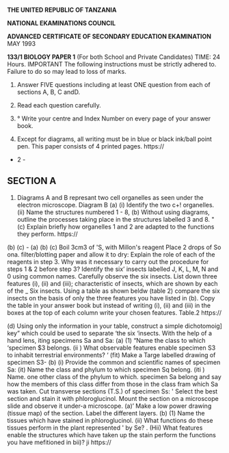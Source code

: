 **THE UNITED REPUBLIC OF TANZANIA**

**NATIONAL EKAMINATIONS COUNCIL**

**ADVANCED CERTIFICATE OF SECONDARY EDUCATION EKAMINATION**
MAY 1993

**133/1 BIOLOGY PAPER 1**
(For both School and Private Candidates)
TIME: 24 Hours.
IMPORTANT
The following instructions must be strictly adhered to.
Failure to do so may lead to loss of marks.

1. Answer FIVE questions including at least ONE question from each of sections A, B, C andD.

2. Read each question carefully.

3. ° Write your centre and Index Number on every page of your answer book.

4. Except for diagrams, all writing must be in blue or black ink/ball point pen.
This paper consists of 4 printed pages.
https://

- 2 -

## SECTION A

1. Diagrams A and B represant two cell organelles as seen under the electron microscope.
Diagram B
(a) (i) Identify the two c+! organelles.
(ii) Name the structures numbered 1 - 8,
(b) Without using diagrams, outline the processes taking place in the structures labelled 3 and 8. "
(c) Explain briefly how organelles 1 and 2 are adapted to the functions they perform.
https://

(b)
(c) -
(a)
(b)
(c)
Boil 3cm3 of 'S, with
Millon's reagent
Place 2 drops of So ona.
filter/blotting paper and allow it to dry:
Explain the role of each of the reagents in step 3. Why was it necessary to carry out the procedure for steps 1 & 2
before step 3?
Identify the six’ insects labelled J, K, L, M, N and 0 using common names.
Carefully observe the six insects. List down three features (i), (ii)
and (iii); characteristic of insects, which are shown by each of the
_ Six insects.
Using a table as shown beldw (table 2) compare the six insects on the basis of only the three features you have listed in (b). Copy the table in your answer book but instead of writing (i), (ii) and (iii) in the boxes at the top of each column write your chosen features.
Table.2
https://

(d) Using only the information in your table, construct a simple dichotomoig]
key” which could be used to separate ‘the six ‘insects.
With the help of a hand lens, iting specimens Sa and Sa:
(a) (1) “Name the class to which ‘specimen $3 belongs.
(ii ) What observable features enable specimen S3 to inhabit terrestrial environments? ‘
(fit) Make a Targe labelled drawing of specimen S3-
(b) (i) Provide the common and scientific names of specimen Sa:
(it) Name the class and phylum to which specimen Sq belong.
(iti ) Name. one other class of the phylum to which. specimen Sa belong and say how the members of this class differ from those in the class fram which Sa was taken.
Cut transverse sections (T.S.) of specimen Ss: ' Select the best section and stain it with phloroglucinol. Mount the section on a microscope slide and observe it under-a microscope.
(a)’ Make a low power drawing (tissue map) of the section. Label the different layers.
(b) (1) Name the tissues which have stained in phloroglucinol.
(ii) What functions do these tissues perform in the plant represented
' by Se? .
(Hii) What features enable the structures which have taken up the stain perform the functions you have mefitioned in bii)? ji https://